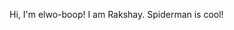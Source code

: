 Hi, I'm elwo-boop!
I am Rakshay. Spiderman is cool!

<!---
elwo-boop/elwo-boop is a ✨ special ✨ repository because its `README.md` (this file) appears on your GitHub profile.
You can click the Preview link to take a look at your changes.
--->
